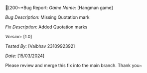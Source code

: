 [200~*Bug Report:
*Game Name:* [Hangman game]

*Bug Description:*
Missing Quotation mark


*Fix Description:*
Added Quotation marks 



*Version:* [1.0]


*Tested By:* [Vaibhav 2310992392]

*Date:* [15/03/2024]

Please review and merge this fix into the main branch. Thank you~
